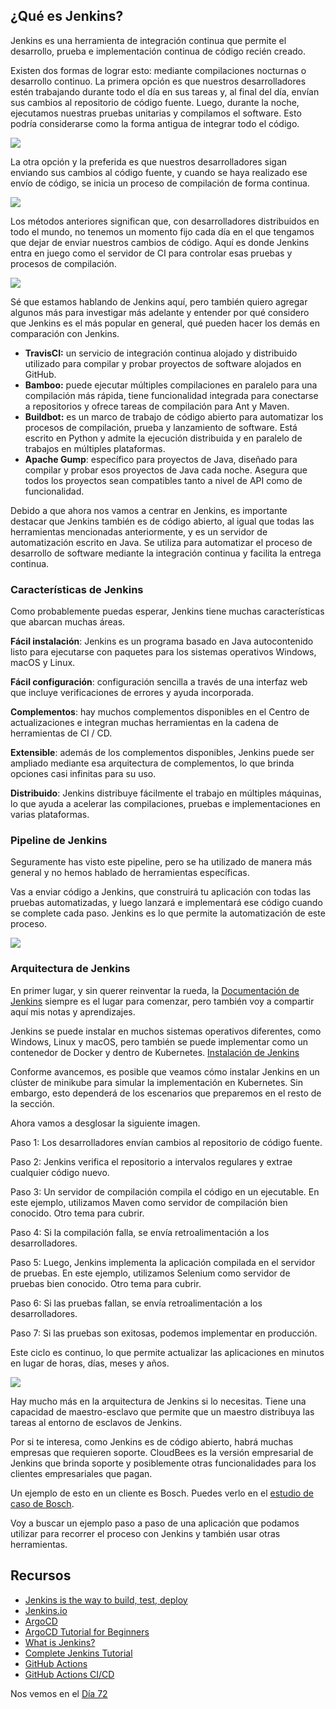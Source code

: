 ## ¿Qué es Jenkins?

Jenkins es una herramienta de integración continua que permite el desarrollo, prueba e implementación continua de código recién creado.

Existen dos formas de lograr esto: mediante compilaciones nocturnas o desarrollo continuo. La primera opción es que nuestros desarrolladores estén trabajando durante todo el día en sus tareas y, al final del día, envían sus cambios al repositorio de código fuente. Luego, durante la noche, ejecutamos nuestras pruebas unitarias y compilamos el software. Esto podría considerarse como la forma antigua de integrar todo el código.

![](Images/Day71_CICD1.png)

La otra opción y la preferida es que nuestros desarrolladores sigan enviando sus cambios al código fuente, y cuando se haya realizado ese envío de código, se inicia un proceso de compilación de forma continua.

![](Images/Day71_CICD2.png)

Los métodos anteriores significan que, con desarrolladores distribuidos en todo el mundo, no tenemos un momento fijo cada día en el que tengamos que dejar de enviar nuestros cambios de código. Aquí es donde Jenkins entra en juego como el servidor de CI para controlar esas pruebas y procesos de compilación.

![](Images/Day71_CICD3.png)

Sé que estamos hablando de Jenkins aquí, pero también quiero agregar algunos más para investigar más adelante y entender por qué considero que Jenkins es el más popular en general, qué pueden hacer los demás en comparación con Jenkins.

- **TravisCI:** un servicio de integración continua alojado y distribuido utilizado para compilar y probar proyectos de software alojados en GitHub.
- **Bamboo:** puede ejecutar múltiples compilaciones en paralelo para una compilación más rápida, tiene funcionalidad integrada para conectarse a repositorios y ofrece tareas de compilación para Ant y Maven.
- **Buildbot:** es un marco de trabajo de código abierto para automatizar los procesos de compilación, prueba y lanzamiento de software. Está escrito en Python y admite la ejecución distribuida y en paralelo de trabajos en múltiples plataformas.
- **Apache Gump**: específico para proyectos de Java, diseñado para compilar y probar esos proyectos de Java cada noche. Asegura que todos los proyectos sean compatibles tanto a nivel de API como de funcionalidad.

Debido a que ahora nos vamos a centrar en Jenkins, es importante destacar que Jenkins también es de código abierto, al igual que todas las herramientas mencionadas anteriormente, y es un servidor de automatización escrito en Java. Se utiliza para automatizar el proceso de desarrollo de software mediante la integración continua y facilita la entrega continua.

### Características de Jenkins

Como probablemente puedas esperar, Jenkins tiene muchas características que abarcan muchas áreas.

**Fácil instalación**: Jenkins es un programa basado en Java autocontenido listo para ejecutarse con paquetes para los sistemas operativos Windows, macOS y Linux.

**Fácil configuración**: configuración sencilla a través de una interfaz web que incluye verificaciones de errores y ayuda incorporada.

**Complementos**: hay muchos complementos disponibles en el Centro de actualizaciones e integran muchas herramientas en la cadena de herramientas de CI / CD.

**Extensible**: además de los complementos disponibles, Jenkins puede ser ampliado mediante esa arquitectura de complementos, lo que brinda opciones casi infinitas para su uso.

**Distribuido**: Jenkins distribuye fácilmente el trabajo en múltiples máquinas, lo que ayuda a acelerar las compilaciones, pruebas e implementaciones en varias plataformas.

### Pipeline de Jenkins

Seguramente has visto este pipeline, pero se ha utilizado de manera más general y no hemos hablado de herramientas específicas.

Vas a enviar código a Jenkins, que construirá tu aplicación con todas las pruebas automatizadas, y luego lanzará e implementará ese código cuando se complete cada paso. Jenkins es lo que permite la automatización de este proceso.

![](Images/Day71_CICD4.png)

### Arquitectura de Jenkins

En primer lugar, y sin querer reinventar la rueda, la [Documentación de Jenkins](https://www.jenkins.io/doc/developer/architecture/) siempre es el lugar para comenzar, pero también voy a compartir aquí mis notas y aprendizajes.

Jenkins se puede instalar en muchos sistemas operativos diferentes, como Windows, Linux y macOS, pero también se puede implementar como un contenedor de Docker y dentro de Kubernetes. [Instalación de Jenkins](https://www.jenkins.io/doc/book/installing/)

Conforme avancemos, es posible que veamos cómo instalar Jenkins en un clúster de minikube para simular la implementación en Kubernetes. Sin embargo, esto dependerá de los escenarios que preparemos en el resto de la sección.

Ahora vamos a desglosar la siguiente imagen.

Paso 1: Los desarrolladores envían cambios al repositorio de código fuente.

Paso 2: Jenkins verifica el repositorio a intervalos regulares y extrae cualquier código nuevo.

Paso 3: Un servidor de compilación compila el código en un ejecutable. En este ejemplo, utilizamos Maven como servidor de compilación bien conocido. Otro tema para cubrir.

Paso 4: Si la compilación falla, se envía retroalimentación a los desarrolladores.

Paso 5: Luego, Jenkins implementa la aplicación compilada en el servidor de pruebas. En este ejemplo, utilizamos Selenium como servidor de pruebas bien conocido. Otro tema para cubrir.

Paso 6: Si las pruebas fallan, se envía retroalimentación a los desarrolladores.

Paso 7: Si las pruebas son exitosas, podemos implementar en producción.

Este ciclo es continuo, lo que permite actualizar las aplicaciones en minutos en lugar de horas, días, meses y años.

![](Images/Day71_CICD5.png)

Hay mucho más en la arquitectura de Jenkins si lo necesitas. Tiene una capacidad de maestro-esclavo que permite que un maestro distribuya las tareas al entorno de esclavos de Jenkins.

Por si te interesa, como Jenkins es de código abierto, habrá muchas empresas que requieren soporte. CloudBees es la versión empresarial de Jenkins que brinda soporte y posiblemente otras funcionalidades para los clientes empresariales que pagan.

Un ejemplo de esto en un cliente es Bosch. Puedes verlo en el [estudio de caso de Bosch](https://assets.ctfassets.net/vtn4rfaw6n2j/case-study-boschpdf/40a0b23c61992ed3ee414ae0a55b6777/case-study-bosch.pdf).

Voy a buscar un ejemplo paso a paso de una aplicación que podamos utilizar para recorrer el proceso con Jenkins y también usar otras herramientas.

## Recursos

- [Jenkins is the way to build, test, deploy](https://youtu.be/_MXtbjwsz3A)
- [Jenkins.io](https://www.jenkins.io/)
- [ArgoCD](https://argo-cd.readthedocs.io/en/stable/)
- [ArgoCD Tutorial for Beginners](https://www.youtube.com/watch?v=MeU5_k9ssrs)
- [What is Jenkins?](https://www.youtube.com/watch?v=LFDrDnKPOTg)
- [Complete Jenkins Tutorial](https://www.youtube.com/watch?v=nCKxl7Q_20I&t=3s)
- [GitHub Actions](https://www.youtube.com/watch?v=R8_veQiYBjI)
- [GitHub Actions CI/CD](https://www.youtube.com/watch?v=mFFXuXjVgkU)

Nos vemos en el [Día 72](day72.md)

